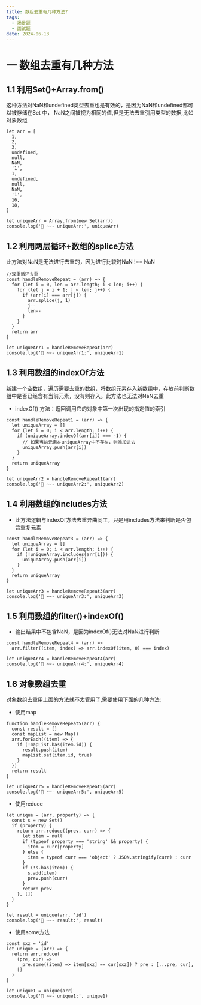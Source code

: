 ```yaml
---
title: 数组去重有几种方法?
tags:
  - 场景题
  - 面试题
date: 2024-06-13
---
```


# 一 数组去重有几种方法

## 1.1 利⽤Set()+Array.from()

这种方法对NaN和undefined类型去重也是有效的，是因为NaN和undefined都可以被存储在Set
中， NaN之间被视为相同的值,但是无法去重引用类型的数据,比如对象数组

```JS
let arr = [
  1,
  2,
  3,
  undefined,
  null,
  NaN,
  '1',
  1,
  undefined,
  null,
  NaN,
  '1',
  16,
  18,
]

let uniqueArr = Array.from(new Set(arr))
console.log('🚀 ~~- uniqueArr:', uniqueArr)
```

## 1.2 利⽤两层循环+数组的splice⽅法

此⽅法对NaN是⽆法进⾏去重的，因为进⾏⽐较时NaN !== NaN

```JS
//双重循环去重
const handleRemoveRepeat = (arr) => {
  for (let i = 0, len = arr.length; i < len; i++) {
    for (let j = i + 1; j < len; j++) {
      if (arr[i] === arr[j]) {
        arr.splice(j, 1)
        j--
        len--
      }
    }
  }
  return arr
}

let uniqueArr1 = handleRemoveRepeat(arr)
console.log('🚀 ~~- uniqueArr1:', uniqueArr1)
```

## 1.3 利⽤数组的indexOf⽅法

新建⼀个空数组，遍历需要去重的数组，将数组元素存⼊新数组中，存放前判断数组中是否已经含有当前元素，没有则存⼊。此⽅法也⽆法对NaN去重
- indexOf() ⽅法：返回调⽤它的对象中第⼀次出现的指定值的索引

```JS
const handleRemoveRepeat1 = (arr) => {
  let uniqueArray = []
  for (let i = 0; i < arr.length; i++) {
    if (uniqueArray.indexOf(arr[i]) === -1) {
      // 如果当前元素在uniqueArray中不存在，则添加进去
      uniqueArray.push(arr[i])
    }
  }
  return uniqueArray
}

let uniqueArr2 = handleRemoveRepeat1(arr)
console.log('🚀 ~~- uniqueArr2:', uniqueArr2)
```

## 1.4 利⽤数组的includes⽅法

- 此⽅法逻辑与indexOf⽅法去重异曲同⼯，只是⽤includes⽅法来判断是否包含重复元素

```JS
const handleRemoveRepeat3 = (arr) => {
  let uniqueArray = []
  for (let i = 0; i < arr.length; i++) {
    if (!uniqueArray.includes(arr[i])) {
      uniqueArray.push(arr[i])
    }
  }
  return uniqueArray
}

let uniqueArr3 = handleRemoveRepeat3(arr)
console.log('🚀 ~~- uniqueArr3:', uniqueArr3)
```

## 1.5 利⽤数组的filter()+indexOf()

- 输出结果中不包含NaN，是因为indexOf()⽆法对NaN进⾏判断

```JS
const handleRemoveRepeat4 = (arr) =>
  arr.filter((item, index) => arr.indexOf(item, 0) === index)

let uniqueArr4 = handleRemoveRepeat4(arr)
console.log('🚀 ~~- uniqueArr4:', uniqueArr4)
```

## 1.6 对象数组去重

对象数组去重用上面的方法就不太管用了,需要使用下面的几种方法:

- 使用map

```JS
function handleRemoveRepeat5(arr) {
  const result = []
  const mapList = new Map()
  arr.forEach((item) => {
    if (!mapList.has(item.id)) {
      result.push(item)
      mapList.set(item.id, true)
    }
  })
  return result
}

let uniqueArr5 = handleRemoveRepeat5(arr)
console.log('🚀 ~~- uniqueArr5:', uniqueArr5)
```

- 使用reduce

```JS
let unique = (arr, property) => {
  const s = new Set()
  if (property) {
    return arr.reduce((prev, curr) => {
      let item = null
      if (typeof property === 'string' && property) {
        item = curr[property]
      } else {
        item = typeof curr === 'object' ? JSON.stringify(curr) : curr
      }
      if (!s.has(item)) {
        s.add(item)
        prev.push(curr)
      }
      return prev
    }, [])
  }
}

let result = unique(arr, 'id')
console.log('🚀 ~~- result:', result)
```

- 使用some方法

```JS
const sxz = 'id'
let unique = (arr) => {
  return arr.reduce(
    (pre, cur) =>
      pre.some((item) => item[sxz] == cur[sxz]) ? pre : [...pre, cur],
    []
  )
}

let unique1 = unique(arr)
console.log('🚀 ~~- unique1:', unique1)
```